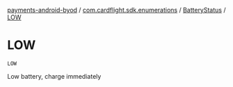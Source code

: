 [payments-android-byod](../../index.md) / [com.cardflight.sdk.enumerations](../index.md) / [BatteryStatus](index.md) / [LOW](./-l-o-w.md)

# LOW

`LOW`

Low battery, charge immediately

